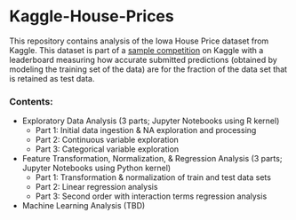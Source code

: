 # Kaggle-House-Prices

This repository contains analysis of the Iowa House Price dataset from Kaggle. This dataset is part of a [sample competition](https://www.kaggle.com/competitions/house-prices-advanced-regression-techniques) on Kaggle with a leaderboard measuring how accurate submitted predictions (obtained by modeling the training set of the data) are for the fraction of the data set that is retained as test data.

### Contents:
- Exploratory Data Analysis (3 parts; Jupyter Notebooks using R kernel)
  - Part 1: Initial data ingestion & NA exploration and processing
  - Part 2: Continuous variable exploration
  - Part 3: Categorical variable exploration
- Feature Transformation, Normalization, & Regression Analysis (3 parts; Jupyter Notebooks using Python kernel)
  - Part 1: Transformation & normalization of train and test data sets
  - Part 2: Linear regression analysis
  - Part 3: Second order with interaction terms regression analysis
- Machine Learning Analysis (TBD)
